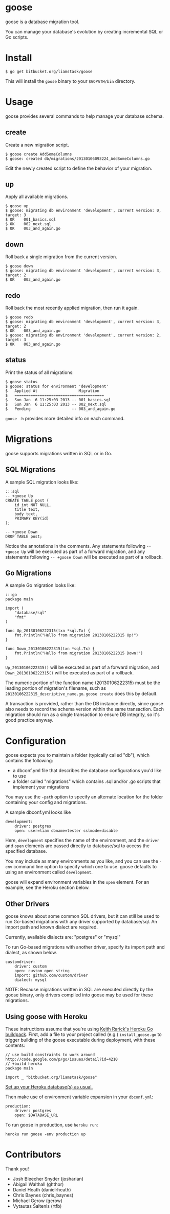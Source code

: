# goose

goose is a database migration tool.

You can manage your database's evolution by creating incremental SQL or Go scripts.

# Install

    $ go get bitbucket.org/liamstask/goose

This will install the `goose` binary to your `$GOPATH/bin` directory.

# Usage

goose provides several commands to help manage your database schema.

## create

Create a new migration script.

    $ goose create AddSomeColumns
    $ goose: created db/migrations/20130106093224_AddSomeColumns.go

Edit the newly created script to define the behavior of your migration.

## up

Apply all available migrations.

    $ goose up
    $ goose: migrating db environment 'development', current version: 0, target: 3
    $ OK    001_basics.sql
    $ OK    002_next.sql
    $ OK    003_and_again.go

## down

Roll back a single migration from the current version.

    $ goose down
    $ goose: migrating db environment 'development', current version: 3, target: 2
    $ OK    003_and_again.go

## redo

Roll back the most recently applied migration, then run it again.

    $ goose redo
    $ goose: migrating db environment 'development', current version: 3, target: 2
    $ OK    003_and_again.go
    $ goose: migrating db environment 'development', current version: 2, target: 3
    $ OK    003_and_again.go

## status

Print the status of all migrations:

    $ goose status
    $ goose: status for environment 'development'
    $   Applied At                  Migration
    $   =======================================
    $   Sun Jan  6 11:25:03 2013 -- 001_basics.sql
    $   Sun Jan  6 11:25:03 2013 -- 002_next.sql
    $   Pending                  -- 003_and_again.go


`goose -h` provides more detailed info on each command.


# Migrations

goose supports migrations written in SQL or in Go.


## SQL Migrations

A sample SQL migration looks like:

    :::sql
    -- +goose Up
    CREATE TABLE post (
        id int NOT NULL,
        title text,
        body text,
        PRIMARY KEY(id)
    );

    -- +goose Down
    DROP TABLE post;

Notice the annotations in the comments. Any statements following `-- +goose Up` will be executed as part of a forward migration, and any statements following `-- +goose Down` will be executed as part of a rollback.


## Go Migrations

A sample Go migration looks like:

    :::go
    package main

    import (
        "database/sql"
        "fmt"
    )

    func Up_20130106222315(txn *sql.Tx) {
        fmt.Println("Hello from migration 20130106222315 Up!")
    }

    func Down_20130106222315(txn *sql.Tx) {
        fmt.Println("Hello from migration 20130106222315 Down!")
    }

`Up_20130106222315()` will be executed as part of a forward migration, and `Down_20130106222315()` will be executed as part of a rollback.

The numeric portion of the function name (20130106222315) must be the leading portion of migration's filename, such as `20130106222315_descriptive_name.go`. `goose create` does this by default.

A transaction is provided, rather than the DB instance directly, since goose also needs to record the schema version within the same transaction. Each migration should run as a single transaction to ensure DB integrity, so it's good practice anyway.


# Configuration

goose expects you to maintain a folder (typically called "db"), which contains the following:

* a dbconf.yml file that describes the database configurations you'd like to use
* a folder called "migrations" which contains .sql and/or .go scripts that implement your migrations

You may use the `-path` option to specify an alternate location for the folder containing your config and migrations.

A sample dbconf.yml looks like

    development:
        driver: postgres
        open: user=liam dbname=tester sslmode=disable

Here, `development` specifies the name of the environment, and the `driver` and `open` elements are passed directly to database/sql to access the specified database.

You may include as many environments as you like, and you can use the `-env` command line option to specify which one to use. goose defaults to using an environment called `development`.

goose will expand environment variables in the `open` element. For an example, see the Heroku section below.

## Other Drivers
goose knows about some common SQL drivers, but it can still be used to run Go-based migrations with any driver supported by database/sql. An import path and known dialect are required.

Currently, available dialects are: "postgres" or "mysql"

To run Go-based migrations with another driver, specify its import path and dialect, as shown below.

    customdriver:
        driver: custom
        open: custom open string
        import: github.com/custom/driver
        dialect: mysql

NOTE: Because migrations written in SQL are executed directly by the goose binary, only drivers compiled into goose may be used for these migrations.

## Using goose with Heroku

These instructions assume that you're using [Keith Rarick's Heroku Go buildpack](https://github.com/kr/heroku-buildpack-go). First, add a file to your project called (e.g.) `install_goose.go` to trigger building of the goose executable during deployment, with these contents:

    // use build constraints to work around http://code.google.com/p/go/issues/detail?id=4210
    // +build heroku
    package main

    import _ "bitbucket.org/liamstask/goose"

[Set up your Heroku database(s) as usual.](https://devcenter.heroku.com/articles/heroku-postgresql)

Then make use of environment variable expansion in your `dbconf.yml`:

    production:
        driver: postgres
        open: $DATABASE_URL

To run goose in production, use `heroku run`:

    heroku run goose -env production up

# Contributors

Thank you!

* Josh Bleecher Snyder (josharian)
* Abigail Walthall (ghthor)
* Daniel Heath (danielrheath)
* Chris Baynes (chris_baynes)
* Michael Gerow (gerow)
* Vytautas Šaltenis (rtfb)
